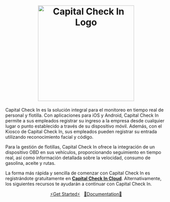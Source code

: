 <h1 align="center">
  <a href="https://capitalcheckin.app">
    <img width=300 src="https://github.com/user-attachments/assets/46611da0-74d9-4b3d-9e49-35bfa40beaeb" alt="Capital Check In Logo"/> 
    
  </a>
</h1>

Capital Check In es la solución integral para el monitoreo en tiempo real de personal y flotilla. Con aplicaciones para iOS y Android, Capital Check In permite a sus empleados registrar su ingreso a la empresa desde cualquier lugar o punto establecido a través de su dispositivo móvil. Además, con el Kiosco de Capital Check In, sus empleados pueden registrar su entrada utilizando reconocimiento facial y código.

Para la gestión de flotillas, Capital Check In ofrece la integración de un dispositivo OBD en sus vehículos, proporcionando seguimiento en tiempo real, así como información detallada sobre la velocidad, consumo de gasolina, aceite y rutas.

La forma más rápida y sencilla de comenzar con Capital Check In es registrándote gratuitamente en **[Capital Check In Cloud](https://sso.capitalcheckin.app/registration)**. Alternativamente, los siguientes recursos te ayudarán a continuar con Capital Check In.

</hr>

<p align="center">
    <a href="https://docs.capitalcheckin.app/overview/quickstart/installation" class="btn btn-default btn-lg">
        ⚡Get Started⚡</a>
    &nbsp;
    <a href="https://docs.capitalcheckin.app/" class="btn btn-default btn-lg">
        📕Documentation📕</a>
</p>
